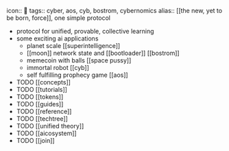 icon:: 🔵
tags:: cyber, aos, cyb, bostrom, cybernomics
alias:: [[the new, yet to be born, force]], one simple protocol

- protocol for unified, provable, collective learning
- some exciting ai applications
	- planet scale [[superintelligence]]
	- [[moon]] network state and [[bootloader]] [[bostrom]]
	- memecoin with balls [[space pussy]]
	- immortal robot [[cyb]]
	- self fulfilling prophecy game [[aos]]
- TODO [[concepts]]
- TODO [[tutorials]]
- TODO [[tokens]]
- TODO [[guides]]
- TODO [[reference]]
- TODO [[techtree]]
- TODO [[unified theory]]
- TODO [[aicosystem]]
- TODO [[join]]